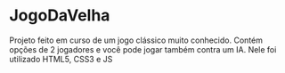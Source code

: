 # JogoDaVelha

Projeto feito em curso de um jogo clássico muito conhecido. Contém opções de 2 jogadores e você pode jogar também contra um IA. Nele foi utilizado HTML5, CSS3 e JS
